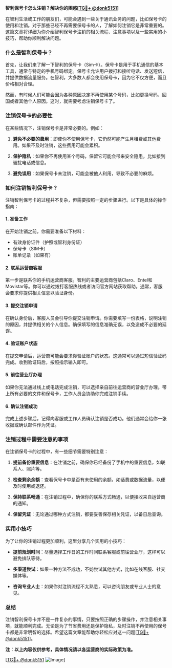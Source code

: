 **智利保号卡怎么注销？解决你的困惑[[TG💪+ @donk5151](https://t.me/s/donk5151)]**

在智利生活或工作的朋友们，可能会遇到一些关于通讯业务的问题，比如保号卡的使用和注销。对于那些已经不再需要保号卡的人，了解如何注销它是非常重要的。这篇文章将详细为你介绍智利保号卡注销的相关流程、注意事项以及一些实用的小技巧，帮助你顺利解决问题。

### 什么是智利保号卡？

首先，让我们来了解一下智利的保号卡（Sim卡）。保号卡是用于手机通信的基本工具，通常与特定的手机号码绑定。保号卡允许用户拨打和接听电话、发送短信，并提供数据流量服务。在智利，大多数人都会使用保号卡，因为它不仅方便，而且价格相对合理。

然而，有时候人们可能会因为各种原因决定不再使用某个号码，比如更换号码、回国或者其他个人原因。这时，就需要考虑注销保号卡了。

### 注销保号卡的必要性

在某些情况下，注销保号卡是非常必要的。例如：

1. **避免不必要的费用**：即使你不使用保号卡，它仍然可能产生月租费或其他费用。如果不及时注销，这些费用可能会累积。
   
2. **保护隐私**：如果你不再使用某个号码，保留它可能会带来安全隐患，比如接到骚扰电话或信息。

3. **避免误用**：如果保号卡未注销，可能会被他人利用，导致不必要的麻烦。

### 如何注销智利保号卡？

注销智利保号卡的过程并不复杂，但需要按照一定的步骤进行。以下是具体的操作指南：

#### 1. 准备工作

在开始注销之前，你需要准备以下材料：
- 有效身份证件（护照或智利身份证）
- 保号卡（SIM卡）
- 账单记录（如果有）

#### 2. 联系运营商客服

第一步是联系你的手机运营商客服。智利的主要运营商包括Claro、Entel和Movistar等。你可以通过拨打客服热线或者访问官方网站获取帮助。通常，客服会要求你提供相关信息以验证身份。

#### 3. 提交注销申请

在确认身份后，客服人员会引导你提交注销申请。你需要填写一份表格，说明注销的原因，并提供相关的个人信息。确保填写的信息准确无误，以免造成不必要的延误。

#### 4. 验证账户状态

在提交申请后，运营商可能会要求你验证账户的状态。这通常可以通过短信验证码完成。收到验证码后，按照指示输入即可。

#### 5. 前往营业厅办理

如果你无法通过线上或电话完成注销，可以选择亲自前往运营商的营业厅办理。带上所有必要的文件和保号卡，工作人员会协助你完成注销手续。

#### 6. 确认注销成功

完成上述步骤后，记得向客服或工作人员确认注销是否成功。他们通常会给你一张收据或确认邮件作为凭证。

### 注销过程中需要注意的事项

在注销保号卡的过程中，有一些细节需要特别注意：

1. **提前备份重要信息**：在注销之前，确保你已经备份了手机中的重要信息，如联系人、照片等。

2. **检查剩余余额**：查看保号卡中是否有未使用的余额，如话费或数据流量，以便及时使用或退还。

3. **保持联系畅通**：在注销过程中，确保你的联系方式畅通，以便接收来自运营商的通知。

4. **保留凭证**：无论通过哪种方式注销，都要妥善保存相关凭证，以备日后查询。

### 实用小技巧

为了让你的注销过程更加顺利，这里分享几个实用的小技巧：

- **提前规划时间**：尽量选择工作日的工作时间联系客服或前往营业厅，这样可以避免排队等待。
  
- **多渠道尝试**：如果一种方法不成功，不妨尝试其他方式，比如在线客服、社交媒体等。

- **咨询专业人士**：如果你对注销流程不太熟悉，可以咨询朋友或专业人士的意见。

### 总结

注销智利保号卡并不是一件复杂的事情，只要按照正确的步骤操作，并注意相关事项，就能顺利完成。无论是为了节省费用还是保护隐私，及时注销不再使用的保号卡都是非常明智的选择。希望这篇文章能帮助你轻松应对这一问题[[TG💪+ @donk5151](https://t.me/s/donk5151)]。

**注：以上内容仅供参考，具体情况请以各运营商的实际政策为准。**

[[TG💪+ @donk5151](https://t.me/s/donk5151) ![Image](https://i.postimg.cc/rwNCRYN7/Snipaste-2025-04-30-17-27-05.png)]